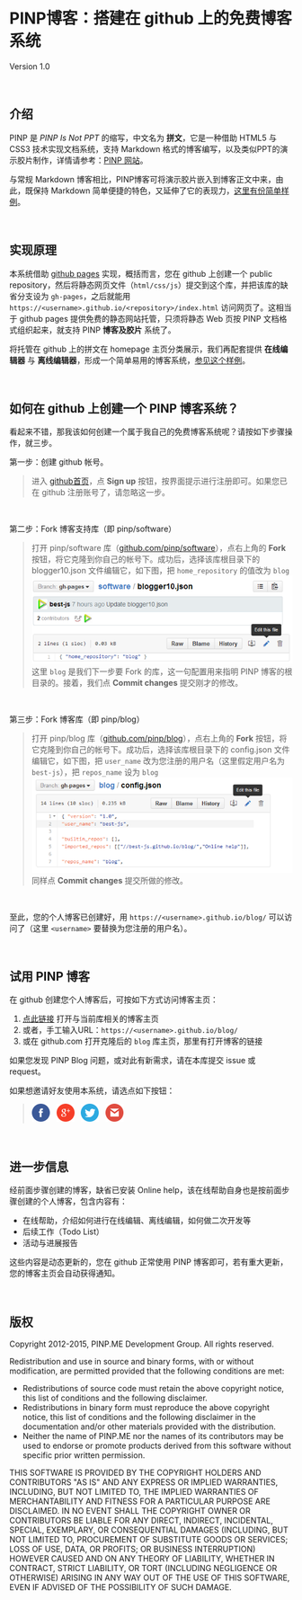 ﻿PINP博客：搭建在 github 上的免费博客系统
========================================
Version 1.0

&nbsp;

## 介绍

PINP 是 *PINP Is Not PPT* 的缩写，中文名为 **拼文**，它是一种借助 HTML5 与 CSS3 技术实现文档系统，支持 Markdown 格式的博客编写，以及类似PPT的演示胶片制作，详情请参考：<a target="_blank" href="//www.pinp.me/www/www/">PINP 网站</a>。

与常规 Markdown 博客相比，PINP博客可将演示胶片嵌入到博客正文中来，由此，既保持 Markdown 简单便捷的特色，又延伸了它的表现力，<a target="_blank" href="//best-js.github.io/blog/$$Chinese中文/1.在线拼文样例.blog/">这里有份简单样例</a>。

&nbsp;

## 实现原理

本系统借助 <a target="_blank" href="https://pages.github.com/">github pages</a> 实现，概括而言，您在 github 上创建一个 public repository，然后将静态网页文件（`html/css/js`）提交到这个库，并把该库的缺省分支设为 `gh-pages`，之后就能用 `https://<username>.github.io/<repository>/index.html` 访问网页了。这相当于 github pages 提供免费的静态网站托管，只须将静态 Web 页按 PINP 文档格式组织起来，就支持 PINP **博客及胶片** 系统了。

将托管在 github 上的拼文在 homepage 主页分类展示，我们再配套提供 **在线编辑器** 与 **离线编辑器**，形成一个简单易用的博客系统，<a target="target" href="//best-js.github.io/blog/?opendoc=%2F%2Fbest-js.github.io%2Fblog%2F%24%24Chinese%E4%B8%AD%E6%96%87%2F0.%E7%BD%91%E5%BF%97.blog%2F">参见这个样例</a>。

&nbsp;

## 如何在 github 上创建一个 PINP 博客系统？

看起来不错，那我该如何创建一个属于我自己的免费博客系统呢？请按如下步骤操作，就三步。

第一步：创建 github 帐号。  
 > 进入 <a target="_blank" href="https://github.com/">github首页</a>，点 **Sign up** 按钮，按界面提示进行注册即可。如果您已在 github 注册账号了，请忽略这一步。

&nbsp;

第二步：Fork 博客支持库（即 pinp/software）   
 > 打开 pinp/software 库（<a target="_blank" href="https://github.com/pinp/software">github.com/pinp/software</a>），点右上角的 **Fork** 按钮，将它克隆到你自己的帐号下。成功后，选择该库根目录下的 blogger10.json 文件编辑它，如下图，把 `home_repository` 的值改为 `blog`   
![config blogger10.json](pages/config_root.png)   
这里 `blog` 是我们下一步要 Fork 的库，这一句配置用来指明 PINP 博客的根目录的。接着，我们点 **Commit changes** 提交刚才的修改。

&nbsp;

第三步：Fork 博客库（即 pinp/blog）   
 > 打开 pinp/blog 库（<a target="_blank" href="https://github.com/pinp/blog">github.com/pinp/blog</a>），点右上角的 **Fork** 按钮，将它克隆到你自己的帐号下。成功后，选择该库根目录下的 config.json 文件编辑它，如下图，把 `user_name` 改为您注册的用户名（这里假定用户名为 `best-js`），把 `repos_name` 设为 `blog`   
![config config.json](pages/config_blog.png)   
同样点 **Commit changes** 提交所做的修改。

&nbsp;

至此，您的个人博客已创建好，用 `https://<username>.github.io/blog/` 可以访问了（这里 `<username>` 要替换为您注册的用户名）。

&nbsp;

## 试用 PINP 博客

在 github 创建您个人博客后，可按如下方式访问博客主页：

 1. <a target="_blank" href="https://www.pinp.me/software/pages/blogger/gh_jump.action">点此链接</a> 打开与当前库相关的博客主页
 2. 或者，手工输入URL：`https://<username>.github.io/blog/`
 3. 或在 github.com 打开克隆后的 `blog` 库主页，那里有打开博客的链接

如果您发现 PINP Blog 问题，或对此有新需求，请在本库提交 issue 或 request。

如果想邀请好友使用本系统，请选点如下按钮：   
 > <a target="_blank" href="https://www.facebook.com/sharer/sharer.php?u=https%3A%2F%2Fgithub.com%2Fpinp%2Fsoftware%2Fblob%2Fgh-pages%2FREADME_zh.md"><img title="share by facebook" src="pages/fb.png"></a>&nbsp;&nbsp;
   <a target="_blank" href="https://plus.google.com/share?url=https%3A%2F%2Fgithub.com%2Fpinp%2Fsoftware%2Fblob%2Fgh-pages%2FREADME_zh.md"><img title="share by google+" src="pages/gp.png"></a>&nbsp;&nbsp;
   <a target="_blank" href="https://twitter.com/home?status=https%3A%2F%2Fgithub.com%2Fpinp%2Fsoftware%2Fblob%2Fgh-pages%2FREADME_zh.md"><img title="share by twitter" src="pages/tw.png"></a>&nbsp;&nbsp;
   <a target="_blank" href="https://www.pinp.me/admin/login/invite2?url=https%3A%2F%2Fgithub.com%2Fpinp%2Fsoftware%2Fblob%2Fgh-pages%2FREADME_zh.md"><img title="share by e-mail" src="pages/gm.png"></a>

&nbsp;

## 进一步信息

经前面步骤创建的博客，缺省已安装 Online help，该在线帮助自身也是按前面步骤创建的个人博客，包含内容有：

 - 在线帮助，介绍如何进行在线编辑、离线编辑，如何做二次开发等
 - 后续工作（Todo List）
 - 活动与进展报告

这些内容是动态更新的，您在 github 正常使用 PINP 博客即可，若有重大更新，您的博客主页会自动获得通知。

&nbsp;

## 版权

Copyright 2012-2015, PINP.ME Development Group. All rights reserved.

Redistribution and use in source and binary forms, with or without
modification, are permitted provided that the following conditions
are met:

  - Redistributions of source code must retain the above copyright
    notice, this list of conditions and the following disclaimer.
  - Redistributions in binary form must reproduce the above
    copyright notice, this list of conditions and the following
    disclaimer in the documentation and/or other materials provided
    with the distribution.
  - Neither the name of PINP.ME nor the names of its contributors 
    may be used to endorse or promote products derived from this 
    software without specific prior written permission.

THIS SOFTWARE IS PROVIDED BY THE COPYRIGHT HOLDERS AND CONTRIBUTORS
"AS IS" AND ANY EXPRESS OR IMPLIED WARRANTIES, INCLUDING, BUT NOT
LIMITED TO, THE IMPLIED WARRANTIES OF MERCHANTABILITY AND FITNESS FOR
A PARTICULAR PURPOSE ARE DISCLAIMED. IN NO EVENT SHALL THE COPYRIGHT
OWNER OR CONTRIBUTORS BE LIABLE FOR ANY DIRECT, INDIRECT, INCIDENTAL,
SPECIAL, EXEMPLARY, OR CONSEQUENTIAL DAMAGES (INCLUDING, BUT NOT
LIMITED TO, PROCUREMENT OF SUBSTITUTE GOODS OR SERVICES; LOSS OF USE,
DATA, OR PROFITS; OR BUSINESS INTERRUPTION) HOWEVER CAUSED AND ON ANY
THEORY OF LIABILITY, WHETHER IN CONTRACT, STRICT LIABILITY, OR TORT
(INCLUDING NEGLIGENCE OR OTHERWISE) ARISING IN ANY WAY OUT OF THE USE
OF THIS SOFTWARE, EVEN IF ADVISED OF THE POSSIBILITY OF SUCH DAMAGE.
